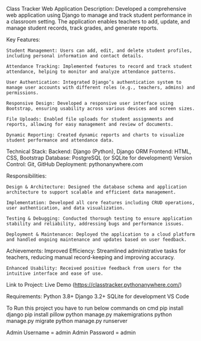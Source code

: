 Class Tracker Web Application
Description: Developed a comprehensive web application using Django to manage and track student performance in a classroom setting. The application enables teachers to add, update, and manage student records, track grades, and generate reports.

Key Features:

    Student Management: Users can add, edit, and delete student profiles, including personal information and contact details.

    Attendance Tracking: Implemented features to record and track student attendance, helping to monitor and analyze attendance patterns.

    User Authentication: Integrated Django’s authentication system to manage user accounts with different roles (e.g., teachers, admins) and permissions.

    Responsive Design: Developed a responsive user interface using Bootstrap, ensuring usability across various devices and screen sizes.

    File Uploads: Enabled file uploads for student assignments and reports, allowing for easy management and review of documents.

    Dynamic Reporting: Created dynamic reports and charts to visualize student performance and attendance data.

Technical Stack:
    Backend: Django (Python), Django ORM
    Frontend: HTML, CSS, Bootstrap
    Database: PostgreSQL (or SQLite for development)
    Version Control: Git, GitHub
    Deployment: pythonanywhere.com

Responsibilities:

    Design & Architecture: Designed the database schema and application architecture to support scalable and efficient data management.

    Implementation: Developed all core features including CRUD operations, user authentication, and data visualization.

    Testing & Debugging: Conducted thorough testing to ensure application stability and reliability, addressing bugs and performance issues.

    Deployment & Maintenance: Deployed the application to a cloud platform and handled ongoing maintenance and updates based on user feedback.

Achievements:
    Improved Efficiency: Streamlined administrative tasks for teachers, reducing manual record-keeping and improving accuracy.

    Enhanced Usability: Received positive feedback from users for the intuitive interface and ease of use.

Link to Project:
    Live Demo (https://classtracker.pythonanywhere.com/)


Requirements:
    Python 3.8+
    Django 3.2+
    SQLite for development
    VS Code

To Run this project you have to run below commands on cmd
    pip install django
    pip install pillow
    python manage.py makemigrations
    python manage.py migrate
    python manage.py runserver

Admin Username = admin
Admin Password = admin






